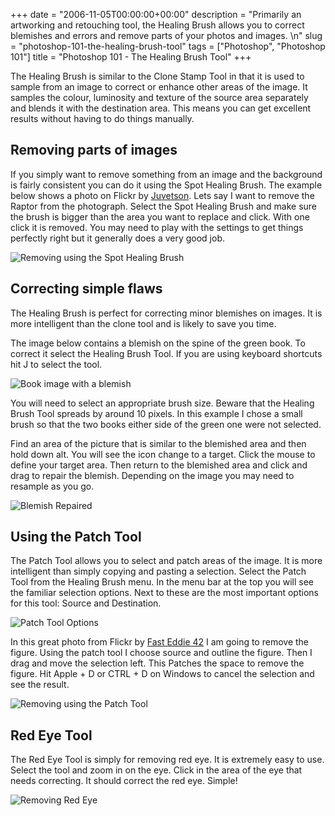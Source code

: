 +++
date = "2006-11-05T00:00:00+00:00"
description = "Primarily an artworking and retouching tool, the Healing Brush allows you to correct blemishes and errors and remove parts of your photos and images. \n"
slug = "photoshop-101-the-healing-brush-tool"
tags = ["Photoshop", "Photoshop 101"]
title = "Photoshop 101 - The Healing Brush Tool"
+++

The Healing Brush is similar to the Clone Stamp Tool in that it is used to
sample from an image to correct or enhance other areas of the image. It samples
the colour, luminosity and texture of the source area separately and blends it
with the destination area. This means you can get excellent results without
having to do things manually.

## Removing parts of images

If you simply want to remove something from an image and the background is
fairly consistent you can do it using the Spot Healing Brush. The example below
shows a photo on Flickr by [Juvetson][1]. Lets say I want to remove the Raptor
from the photograph. Select the Spot Healing Brush and make sure the brush is
bigger than the area you want to replace and click. With one click it is
removed. You may need to play with the settings to get things perfectly right
but it generally does a very good job.

![Removing using the Spot Healing Brush][2]

## Correcting simple flaws

The Healing Brush is perfect for correcting minor blemishes on images. It is
more intelligent than the clone tool and is likely to save you time.

The image below contains a blemish on the spine of the green book. To correct it
select the Healing Brush Tool. If you are using keyboard shortcuts hit J to
select the tool.

![Book image with a blemish][3]

You will need to select an appropriate brush size. Beware that the Healing Brush
Tool spreads by around 10 pixels. In this example I chose a small brush so that
the two books either side of the green one were not selected.

Find an area of the picture that is similar to the blemished area and then hold
down alt. You will see the icon change to a target. Click the mouse to define
your target area. Then return to the blemished area and click and drag to repair
the blemish. Depending on the image you may need to resample as you go.

![Blemish Repaired][4]

## Using the Patch Tool

The Patch Tool allows you to select and patch areas of the image. It is more
intelligent than simply copying and pasting a selection. Select the Patch Tool
from the Healing Brush menu. In the menu bar at the top you will see the
familiar selection options. Next to these are the most important options for
this tool: Source and Destination.

![Patch Tool Options][5]

In this great photo from Flickr by [Fast Eddie 42][6] I am going to remove the
figure. Using the patch tool I choose source and outline the figure. Then I drag
and move the selection left. This Patches the space to remove the figure. Hit
Apple + D or CTRL + D on Windows to cancel the selection and see the result.

![Removing using the Patch Tool][7]

## Red Eye Tool

The Red Eye Tool is simply for removing red eye. It is extremely easy to use.
Select the tool and zoom in on the eye. Click in the area of the eye that needs
correcting. It should correct the red eye. Simple!

![Removing Red Eye][8]

[1]: http://www.flickr.com/photos/jurvetson/
[2]: /images/articles/raptor_removed.jpg
[3]: /images/articles/blemish_books.jpg
[4]: /images/articles/fixed_blemish.jpg
[5]: /images/articles/patch_tool_options.png
[6]: http://www.flickr.com/photos/fasteddie42/
[7]: /images/articles/removing_figure.jpg
[8]: /images/articles/red_eye.jpg
